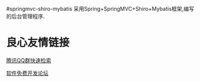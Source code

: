 #springmvc-shiro-mybatis
采用Spring+SpringMVC+Shiro+Mybatis框架,编写的后台管理程序.



 # 良心友情链接

[腾讯QQ群快速检索](http://u.720life.cn/s/8cf73f7c)

[软件免费开发论坛](http://u.720life.cn/s/bbb01dc0)